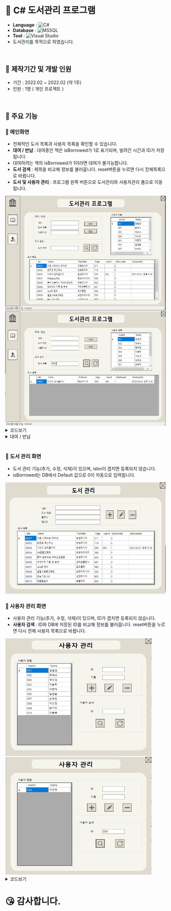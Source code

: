 # 📖 C# 도서관리 프로그램
- <b>Language</b> : <img alt="C#" src="https://img.shields.io/badge/C%23-239120?style=flat-square&logo=c-sharp&logoColor=white"/>
- <b>Database</b> : <img alt="MSSQL" src ="https://img.shields.io/badge/MsSQL-CC2927?style=flat-square&logo=microsoft SQL Server&logoColor=white" />
- <b>Tool</b> : <img alt="Visual Studio" src="https://img.shields.io/badge/Visual Studio-5C2D91?style=flat-square&logo=Visual Studio&logoColor=white"/>
- 도서관리를 목적으로 하였습니다.

<br>

## 🔖 제작기간 및 개발 인원
- 기간 : 2022.02 ~ 2022.02 (약 1주)
- 인원 : 1명 ( 개인 프로젝트 )

<br>

## 🔖 주요 기능

### 🔸 메인화면
- 전체적인 도서 목록과 사용자 목록을 확인할 수 있습니다.
- <b>대여 / 반납</b> : 대여중인 책은 isBorrowed가 1로 표기되며, 빌려간 시간과 ID가 저장됩니다.
- 대여하려는 책의 isBorrowed가 1이라면 대여가 불가능합니다.
- <b>도서 검색</b> : 제목을 비교해 정보를 불러옵니다. reset버튼을 누르면 다시 전체목록으로 바뀝니다.
- <b>도서 및 사용자 관리</b> : 프로그램 왼쪽 버튼으로 도서관리와 사용자관리 폼으로 이동됩니다.

<img src="img/main.PNG" width="560" height="360" >


<img src="img/search.PNG" width="560" height="360" >

<details>
<summary>코드보기</summary>
<div markdown="1">
  
```C#
  
//
private void button_search_Click(object sender, EventArgs e)
{ 
    bool chkBook = false;
    if (textBox_search.Text.Trim() == "")
        MessageBox.Show("도서 제목을 입력하세요.");
    else
    {
        string[] search_book = textBox_search.Text.Split(' '); //공백기준으로 단어 나눔
        string search_book_Name=search_book[0].Trim(); // 첫번째 단어 공백제거 후 저장

        for(int i=0; i < DataManager.Books.Count; i++)
        {
             if(DataManager.Books[i].Name.Contains(search_book_Name)) //책 제목에 search_book_Name가 포함되어있다면 실행
             {
                  DataManager.BookSearch(search_book_Name);
                  chkBook = true;
             }
        }
        if (chkBook==false)
        {
             MessageBox.Show("조회된 도서가 없습니다.");
        }
        else
        {
             dataGridView_bookManager.DataSource = null;
             if (DataManager.Books.Count > 0)
                 dataGridView_bookManager.DataSource = DataManager.Books;
        }
    }
}
  
//DataManager.cs
public static void BookSearch(string search_book_Name)
{
   try
   {
     DBHelper.BookSearch(search_book_Name);
     Books.Clear();
     foreach (DataRow item in DBHelper.ds.Tables[0].Rows)
     {
        Book book = new Book();
        book.Isbn = item["Isbn"].ToString();
        book.Name = item["name"].ToString();
        book.Publisher = item["Publisher"].ToString();
        book.Page = int.Parse(item["Page"].ToString());
        book.UserId = item["UserId"].ToString();
        book.isBorrowed = int.Parse(item["isBorrowed"].ToString());
        book.BorrowedAt = item["BorrowedAt"].ToString() == "" ? new DateTime() : DateTime.Parse(item["BorrowedAt"].ToString());
        Books.Add(book);
      }
    }
    catch (Exception ex)
    {
      System.Windows.Forms.MessageBox.Show(ex.Message + Environment.NewLine + ex.StackTrace);
    }
}
  
//DBHelper.cs
public static void BookSearch(string search_book)
{
   try
   {
     ConnectDB();

      SqlCommand cmd = new SqlCommand();
      cmd.Connection = conn;
      cmd.CommandText = "select * from BookManager where Name like '%" + search_book + "%'";

      da = new SqlDataAdapter(cmd);
      ds = new DataSet();
      da.Fill(ds, "BookManager");
      dt = ds.Tables[0];

      conn.Close();
    }
    catch (Exception ex)
   {
      conn.Close();
      System.Windows.Forms.MessageBox.Show(ex.Message);
    }
}
  
//새로고침
private void button_reset_Click(object sender, EventArgs e)
{
    ReLoad();
}
private void ReLoad()
{
    DataManager.Load();
    dataGridView_bookManager.DataSource = null;
    if (DataManager.Books.Count > 0)
        dataGridView_bookManager.DataSource = DataManager.Books;

        dataGridView_user.DataSource = null;
    if (DataManager.Users.Count > 0)
         dataGridView_user.DataSource = DataManager.Users;
}
  
```
  
</div>
</details>
  
<details>
<summary>대여 / 반납 </summary>
<div markdown="1">
  
```C#
  
//대여
private void button_Borrow_Click(object sender, EventArgs e)
{
    if (textBox_Isbn.Text.Trim() == "")
        MessageBox.Show("Isbn을 입력하세요.");
    else if (textBox_userId.Text.Trim()=="")
        MessageBox.Show("사용자 Id를 입력하세요.");
    else
    {
        try
        {
            Book book = DataManager.Books.Single((x) => x.Isbn == textBox_Isbn.Text);
            if (book.isBorrowed == 0) //대여 가능
            {
                User user = DataManager.Users.Single((x) => x.UserId.ToString() == textBox_userId.Text);
                book.Isbn = textBox_Isbn.Text;
                book.UserId = user.UserId;
                book.isBorrowed = 1;

                DataManager.Save(book.Isbn, book.UserId, book.isBorrowed);
                MessageBox.Show($"{user.Name}님께 정상 대여되었습니다.");
  
                ReLoad();
            }
            else
            {
                MessageBox.Show("현재 대여중인 도서입니다.");
            }
        }
        catch (Exception)
        {
            MessageBox.Show("존재하지 않는 도서 혹은 사용자입니다.");
        }
    }
}
  
//반납
private void button_Return_Click(object sender, EventArgs e)
{
    if (textBox_Isbn.Text.Trim() == "")
        MessageBox.Show("isbn을 입력하세요.");
    else
    {
        try
        {
            Book book = DataManager.Books.Single((x) => x.Isbn == textBox_Isbn.Text);
            if (book.isBorrowed == 1) // 대여된 상태
            {
                DateTime date = book.BorrowedAt;
                book.Isbn = textBox_Isbn.Text;
                book.isBorrowed=0;

                DataManager.Save(book.Isbn, "", book.isBorrowed);
                        
                TimeSpan timeDiff = DateTime.Now - date;
                if(timeDiff.Days > 7)
                {
                    MessageBox.Show(timeDiff.Days+"일 연체된 도서입니다.");
                }
                else
                {
                    MessageBox.Show("정상반납 되었습니다.");

                    ReLoad();
                }
            }
            else
            {
               MessageBox.Show("대여 상태가 아닙니다.\n다시 확인해주세요.");
            }
        }
        catch (Exception)
        {
            MessageBox.Show("Isbn을 다시 확인해주세요.");
        }
    }
}
  
//DataManager
public static void Save(string isbn, string userId, int isBorrowed)
{
    try
    {
        DBHelper.updateBorrowQuery(isbn, userId, isBorrowed);
    }
    catch (Exception exception)
    {
        System.Windows.Forms.MessageBox.Show(exception.Message + Environment.NewLine + exception.StackTrace);
    }
}
  
//DBHelper
public static void updateBorrowQuery(string isbn, string userId, int isBorrowed)
{
    try
    {
        ConnectDB();
        SqlCommand cmd = new SqlCommand();
        cmd.Connection = conn;
        cmd.CommandType = CommandType.Text;

        string sqlcommand;
        if (isBorrowed == 1) // 넘어온 isBorrowed값이 1이라면 대여
        {
            sqlcommand = "update bookmanager set UserId=@p1,isBorrowed=@p2,BorrowedAt=@p3 where isbn=@p4";

            cmd.Parameters.AddWithValue("@p1", userId);
            cmd.Parameters.AddWithValue("@p2", isBorrowed);
            cmd.Parameters.AddWithValue("@p3", DateTime.Now.ToString("yyyy-MM-dd HH:mm:ss.fff"));
            cmd.Parameters.AddWithValue("@p4", isbn);
        }
        else //넘어온 isBorrowed값이 0이라면 반납
        {
            sqlcommand = "update bookmanager set userId=null,isBorrowed=0,BorrowedAt=null where isbn=@p1";

            cmd.Parameters.AddWithValue("@p1", isbn);
        }

        cmd.CommandText = sqlcommand;
        cmd.ExecuteNonQuery();

        conn.Close();
    }
    catch (Exception ex)
    {
        conn.Close();
        System.Windows.Forms.MessageBox.Show(ex.Message);
    }
}
  
```
  
</div>
</details>
  
  <br>
  
### 🔸 도서 관리 화면
- 도서 관리 기능(추가, 수정, 삭제)이 있으며, isbn이 겹치면 등록되지 않습니다. 
- isBorrowed는 DB에서 Default 값으로 0이 자동으로 입력됩니다. 
  
<img src="img/bookForm.PNG" width="560" height="350" >
  

  
  <br>
  
### 🔸 사용자 관리 화면
- 사용자 관리 기능(추가, 수정, 삭제)이 있으며, ID가 겹치면 등록되지 않습니다.
- <b>사용자 검색</b> : ID와 DB에 저장된 ID를 비교해 정보를 불러옵니다. reset버튼을 누르면 다시 전체 사용자 목록으로 바뀝니다.
  
<img src="img/userForm.PNG" width="460" height="370" >
  
<img src="img/UserSearch.PNG" width="460" height="370" >

<details>
<summary>코드보기</summary>
<div markdown="1">
  
```C#
  
//사용자 검색
private void button_search_Click(object sender, EventArgs e)
{
    string searchUser = textBox_search.Text.Trim();
    bool chkUser = false;
    if(textBox_search.Text.Trim() =="")
        MessageBox.Show("ID를 입력해주세요");
    else
    {
        for(int i = 0; i<DataManager.Users.Count; i++)
       {
          if(DataManager.Users[i].UserId == textBox_search.Text)
          {
              DataManager.UserSearch(searchUser);
              chkUser = true;
          }
        }
        if (chkUser == false)
        {
            MessageBox.Show("조회된 사용자가 없습니다.");
        }
        else
        {
            dataGridView_user.DataSource = null;
            if(DataManager.Users.Count > 0)
                dataGridView_user.DataSource=DataManager.Users;
          }
      }
}
  
//DataManager.cs
public static void UserSearch(string searchUser)
{
    try
    {
        DBHelper.UserSearch(searchUser);
        Users.Clear();
        foreach (DataRow item in DBHelper.ds.Tables[0].Rows)
        {
            User user = new User();
            user.UserId = item["UserId"].ToString();
            user.Name = item["name"].ToString();
            Users.Add(user);
        }
    }
    catch (Exception ex)
    {
        System.Windows.Forms.MessageBox.Show(ex.Message + Environment.NewLine + ex.StackTrace);
    }
}
  
//DBHelper.cs
public static void UserSearch(string searchUser)
{
    try
    {
        ConnectDB();

        SqlCommand cmd = new SqlCommand();
        cmd.Connection = conn;
        cmd.CommandText = "select * from BookUser where userId like '%" + searchUser + "%'";

        da = new SqlDataAdapter(cmd);
        ds = new DataSet();
        da.Fill(ds, "UserManager");
        dt = ds.Tables[0];

        conn.Close();
    }
    catch (Exception ex)
    {
        conn.Close();
        System.Windows.Forms.MessageBox.Show(ex.Message);
    }
}
  
```
  
</div>
</details>

# 😘 감사합니다.
